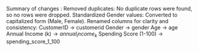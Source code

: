 Summary of changes :
Removed duplicates: No duplicate rows were found, so no rows were dropped.
Standardized Gender values: Converted to capitalized form (Male, Female).
Renamed columns for clarity and consistency:
CustomerID → customerid
Gender → gender
Age → age
Annual Income (k$) → annual_income_k$
Spending Score (1-100) → spending_score_1_100
